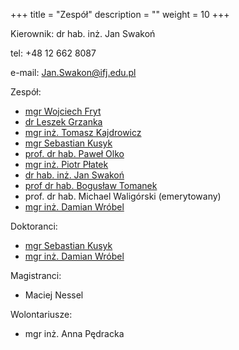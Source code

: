 +++
title = "Zespół"
description = ""
weight = 10
+++

Kierownik: dr hab. inż. Jan Swakoń

tel: +48 12 662 8087

e-mail: Jan.Swakon@ifj.edu.pl


Zespół:

  * [mgr Wojciech Fryt](https://www.ifj.edu.pl/phone/ed_person.php?id=1311&lang=pl)
  * [dr Leszek Grzanka](https://www.ifj.edu.pl/phone/ed_person.php?id=141&lang=pl)
  * [mgr inż. Tomasz Kajdrowicz](https://www.ifj.edu.pl/phone/ed_person.php?id=187&lang=pl)
  * [mgr Sebastian Kusyk](https://www.ifj.edu.pl/phone/ed_person.php?id=1146&lang=pl)
  * [prof. dr hab. Paweł Olko](https://www.ifj.edu.pl/phone/ed_person.php?id=382&lang=pl)
  * [mgr inż. Piotr Płatek](https://www.ifj.edu.pl/phone/ed_person.php?id=1312&lang=pl)
  * [dr hab. inż. Jan Swakoń](https://www.ifj.edu.pl/phone/ed_person.php?id=497&lang=pl)
  * [prof dr hab. Bogusław Tomanek](https://www.ifj.edu.pl/phone/ed_person.php?id=717&lang=pl)
  * prof. dr hab. Michael Waligórski (emerytowany)
  * [mgr inż. Damian Wróbel](https://www.ifj.edu.pl/phone/ed_person.php?id=1148&lang=pl)
  
Doktoranci:

  * [mgr Sebastian Kusyk](https://www.ifj.edu.pl/phone/ed_person.php?id=1146&lang=pl)
  * [mgr inż. Damian Wróbel](https://www.ifj.edu.pl/phone/ed_person.php?id=1148&lang=pl)

Magistranci:
  * Maciej Nessel

Wolontariusze:
  * mgr inż. Anna Pędracka